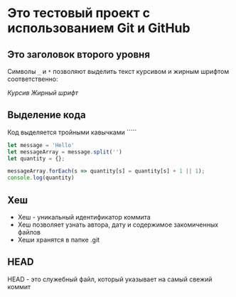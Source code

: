 # Это тестовый проект с использованием Git и GitHub

## Это заголовок второго уровня

Символы `_` и `*` позволяют выделить текст курсивом и жирным шрифтом соответственно:

_Курсив_ _Жирный шрифт_

## Выделение кода

Код выделяется тройными кавычками `````

```JavaScript
let message = 'Hello'
let messageArray = message.split('')
let quantity = {};

messageArray.forEach(s => quantity[s] = quantity[s] + 1 || 1);
console.log(quantity)
```

## Хеш

- Хеш - уникальный идентификатор коммита
- Хеш позволяет узнать автора, дату и содержимое закомиченных файлов
- Хеши хранятся в папке .git

## HEAD

HEAD - это служебный файл, который указывает на самый свежий коммит
